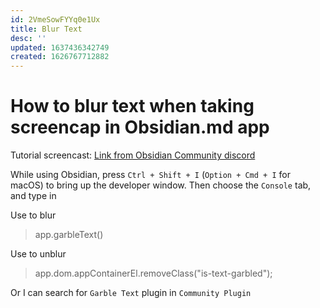 ```yaml
---
id: 2VmeSowFYYq0e1Ux
title: Blur Text
desc: ''
updated: 1637436342749
created: 1626767712882
---
```

# How to blur text when taking screencap in Obsidian.md app

Tutorial screencast: [Link from Obsidian Community discord](https://www.loom.com/share/20ebce50f6d04b5cbd89cf89643dfb2e)

While using Obsidian, press `Ctrl + Shift + I` (`Option + Cmd + I` for macOS) to bring up the developer window. Then choose the `Console` tab, and type in

Use to blur
> app.garbleText()

Use to unblur
> app.dom.appContainerEl.removeClass("is-text-garbled");

Or I can search for `Garble Text` plugin in `Community Plugin`

